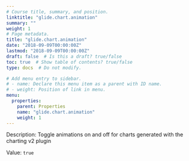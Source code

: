 ```yaml
---
# Course title, summary, and position.
linktitle: "glide.chart.animation"
summary: ""
weight: 1
# Page metadata.
title: "glide.chart.animation"
date: "2018-09-09T00:00:00Z"
lastmod: "2018-09-09T00:00:00Z"
draft: false  # Is this a draft? true/false
toc: true  # Show table of contents? true/false
type: docs  # Do not modify.

# Add menu entry to sidebar.
# - name: Declare this menu item as a parent with ID name.
# - weight: Position of link in menu.
menu:
  properties:
    parent: Properties
    name: "glide.chart.animation"
    weight: 1
---
```


Description: Toggle animations on and off for charts generated with the charting v2 plugin


Value: `true`